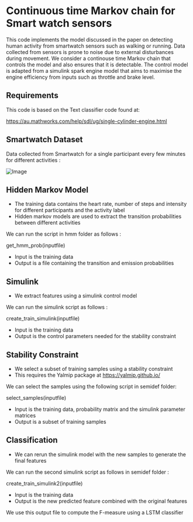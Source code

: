 # Continuous time Markov chain for Smart watch sensors

This code implements the model discussed in the paper on detecting human activity from smartwatch sensors such as walking or running. Data collected from sensors is prone to noise due to external disturbances during movement. We consider a continouse time Markov chain that controls the model and also ensures that it is detectable. The control model is adapted from a simulink spark engine model that aims to maximise the engine efficiency from inputs such as throttle and brake level. 

Requirements
---
This code is based on the Text classifier code found at:

https://au.mathworks.com/help/sdl/ug/single-cylinder-engine.html

Smartwatch Dataset
---

Data collected from Smartwatch for a single participant every few minutes for different activities : 

![Image](https://github.com/user-attachments/assets/31126fc9-f2bd-4dbf-8673-2dc3d149bc4f)

Hidden Markov Model
---
- The training data contains the heart rate, number of steps and intensity for different participants and the activity label
- Hidden markov models are used to extract the transition probabilities between different activities

We can run the script in hmm folder as follows : 

get_hmm_prob(inputfile)
- Input is the training data
- Output is a file containing the transition and emission probabilities

Simulink 
---

- We extract features using a simulink control model

We can run the simulink script as follows :

create_train_simulink(inputfile)
- Input is the training data
- Output is the control parameters needed for the stability constraint 

Stability Constraint
---

- We select a subset of training samples using a stability constraint
- This requires the Yalmip package at https://yalmip.github.io/

We can select the samples using the following script in semidef folder:

select_samples(inputfile)
- Input is the training data, probability matrix and the simulink parameter matrices
- Output is a subset of training samples

Classification
---

- We can rerun the simulink model with the new samples to generate the final features

We can run the second simulink script as follows in semidef folder :

create_train_simulink2(inputfile)
- Input is the training data
- Output is the new predicted feature combined with the original features

We use this output file to compute the F-measure using a LSTM classifier
